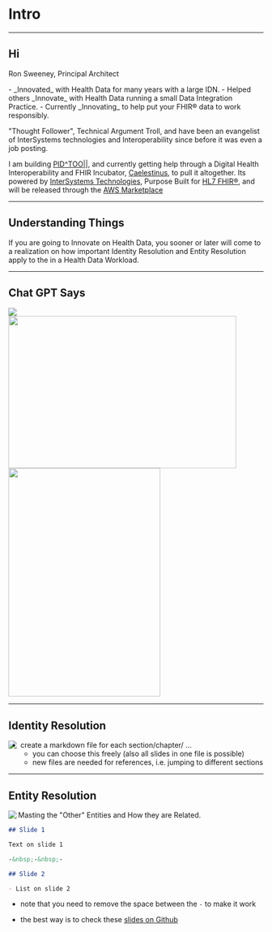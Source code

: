<!-- .slide: data-background="#000" -->
<!-- .slide: data-background-transition="slide" data-background="{{asset_folder}}/background.png" -->

# Intro <!-- .element: class="r-fit-text" -->


---

<!-- .slide: data-background="#000" -->
<!-- .slide: data-background-transition="slide" data-background="{{asset_folder}}/background.png" -->


## Hi

Ron Sweeney, Principal Architect
<p>
- _Innovated_ with Health Data for many years with a large IDN.
- Helped others _Innovate_ with Health Data running a small Data Integration Practice.
- Currently _Innovating_ to help put your FHIR® data to work responsibly. 

"Thought Follower", Technical Argument Troll, and have been an evangelist of InterSystems technologies and Interoperability since before it was even a job posting. 
</p>

I am building [PID^TOO||](https://www.pidtoo.com/), and currently getting help through a Digital Health Interoperability and FHIR Incubator, [Caelestinus](https://www.caelestinus.tech/), to pull it altogether.  Its powered by [InterSystems Technologies](https://www.intersystems.com), Purpose Built for [HL7 FHIR®](https://hl7.org/fhir/R4/overview.html), and will be released through the [AWS Marketplace](https://aws.amazon.com/marketplace/)

---

<!-- .slide: data-background="#000" -->
<!-- .slide: data-background-transition="slide" data-background="{{asset_folder}}/background.png" -->

## Understanding Things

If you are going to Innovate on Health Data, you sooner or later will come to a realization on how important Identity Resolution and Entity Resolution apply to the in a Health Data Workload.
<br/>



---  
<!-- .slide: data-background="#000" -->
<!-- .slide: data-background-transition="slide" data-background="{{asset_folder}}/background.png" -->
## Chat GPT Says

 <img src="{{asset_folder}}/pholder.png" />

<div class="r-vstack">
  <img src="https://placekitten.com/450/300" width="450" height="300" class="fragment fade-in-then-out">
  <img src="https://placekitten.com/300/450" width="300" height="450" class="fragment fade-in-then-out">
</div>

---
<!-- .slide: data-background="#000" -->
## Identity Resolution

<!-- .slide: data-background-transition="slide" data-background="{{asset_folder}}/background.png" -->
<!-- .slide: data-background="#000" -->
 <img align="left" src="{{asset_folder}}/pholder.png" />

- create a markdown file for each section/chapter/ ...
  - you can choose this freely (also all slides in one file is possible)
  - new files are needed for references, i.e. jumping to different sections


---
<!-- .slide: data-background="#000" -->
<!-- .slide: data-background-transition="slide" data-background="{{asset_folder}}/background.png" -->
## Entity Resolution

 <img align="left" src="{{asset_folder}}/pholder.png" />

Masting the "Other" Entities and How they are Related.

  ```markdown
  ## Slide 1

  Text on slide 1

  -&nbsp;-&nbsp;-

  ## Slide 2

  - List on slide 2
  ```

  - note that you need to remove the space between the `-` to make it work

- the best way is to check these [slides on Github]({{site.githuburl}}/tree/gh-pages/slides/getting_started/_posts)

